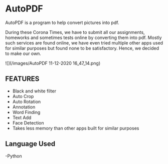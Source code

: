 # AutoPDF
AutoPDF is a program to help convert pictures into pdf.

During these Corona Times, we have to submit all our assignments, homeworks and sometimes tests online by converting them into pdf. Mostly such services are found online, we have even tried multiple other apps used for similar purposes but found none to be satisfactory. Hence, we decided to make our own.

![](/images/AutoPDF 11-12-2020 16_47_14.png)

## FEATURES
- Black and white filter
- Auto Crop
- Auto Rotation
- Annotation
- Word Finding
- Text Add
- Face Detection
- Takes less memory than other apps built for similar purposes

## Language Used
-Python
